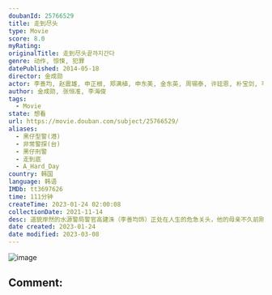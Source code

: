 ```yaml
---
doubanId: 25766529
title: 走到尽头
type: Movie
score: 8.0
myRating: 
originalTitle: 走到尽头끝까지간다
genre: 动作, 惊悚, 犯罪
datePublished: 2014-05-18
director: 金成勋
actor: 李善均, 赵震雄, 申正根, 郑满植, 申东美, 金东英, 周锡泰, 许廷恩, 朴宝剑, 李才元, 奇周峯, 南庆邑, 金海坤, 宋英奎, 李知勋, 李时宪, 张宥, 徐现宇, 张仁燮, 李胜浚, 白钟焕
author: 金成勋, 张恒准, 李海俊
tags:
  - Movie
state: 想看
url: https://movie.douban.com/subject/25766529/
aliases:
  - 黑仔型警(港)
  - 非常警探(台)
  - 黑仔刑警
  - 走到底
  - A_Hard_Day
country: 韩国
language: 韩语
IMDb: tt3697626
time: 111分钟
createTime: 2023-01-24 02:00:08
collectionDate: 2021-11-14
desc: 道貌岸然的水源警局警官高建洙（李善均饰）正处在人生的危急关头，他的母亲不久前刚刚去世，警局方面因为和同事涉嫌受贿而被检察官调查，回家奔丧的路上速度过快又不慎撞死了人。高左右奔突，疲于奔命，最后以瞒天...
date created: 2023-01-24
date modified: 2023-03-08
---
```


![image](p2183957412.jpg)

Comment:
---

